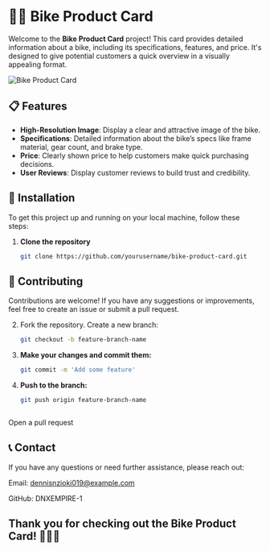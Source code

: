 # 🚴‍♂️ Bike Product Card

Welcome to the **Bike Product Card** project! This card provides detailed information about a bike, including its specifications, features, and price. It's designed to give potential customers a quick overview in a visually appealing format.

![Bike Product Card](https://example.com/bike-image.jpg) <!-- Replace with an actual image URL -->

## 📋 Features

- **High-Resolution Image**: Display a clear and attractive image of the bike.
- **Specifications**: Detailed information about the bike’s specs like frame material, gear count, and brake type.
- **Price**: Clearly shown price to help customers make quick purchasing decisions.
- **User Reviews**: Display customer reviews to build trust and credibility.

## 🔧 Installation

To get this project up and running on your local machine, follow these steps:

1. **Clone the repository**
   ```bash
   git clone https://github.com/yourusername/bike-product-card.git
   
## 🤝 Contributing
Contributions are welcome! If you have any suggestions or improvements, feel free to create an issue or submit a pull request.

2. Fork the repository.
   Create a new branch:
   ```bash
   git checkout -b feature-branch-name


3. **Make your changes and commit them:**
    ```bash
    git commit -m 'Add some feature'
    
4. **Push to the branch:**
    ```bash
    git push origin feature-branch-name



Open a pull request


## 📞 Contact
If you have any questions or need further assistance, please reach out:

Email: dennisnzioki019@example.com

GitHub: DNXEMPIRE-1

## Thank you for checking out the Bike Product Card! 🚴‍♂️✨
